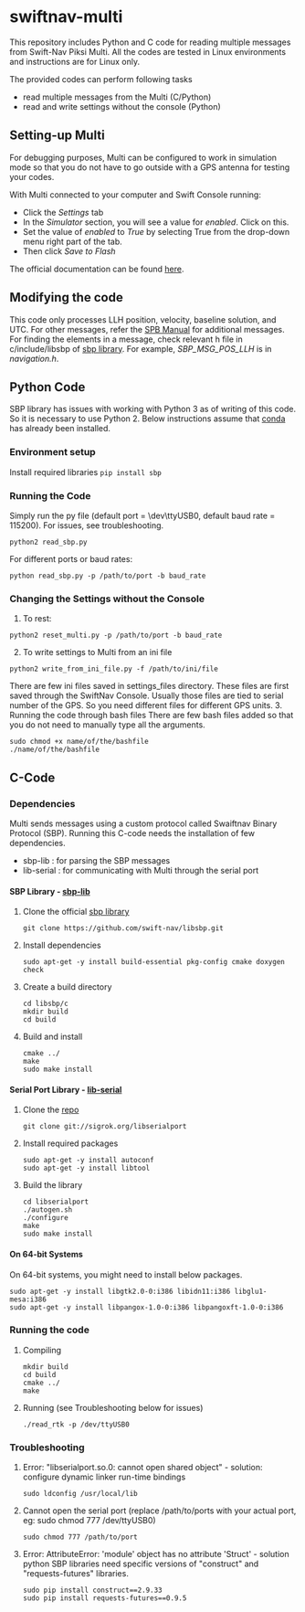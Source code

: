 # swiftnav-multi
This repository includes Python and C code for reading multiple messages from Swift-Nav Piksi Multi. All the codes are tested in Linux environments and instructions are for Linux only.

The provided codes can perform following tasks
* read multiple messages from the Multi (C/Python)
* read and write settings without the console (Python)

## Setting-up Multi
For debugging purposes, Multi can be configured to work in simulation mode so that you do not have to go outside with a GPS antenna for testing your codes.

With Multi connected to your computer and Swift Console running:
* Click the *Settings* tab
* In the *Simulator* section, you will see a value for *enabled*. Click on this.
* Set the value of *enabled* to *True* by selecting True from the drop-down menu right part of the tab.
* Then click *Save to Flash*

The official documentation can be found [here](https://support.swiftnav.com/customer/en/portal/articles/2757369-piksi-multi---using-simulation-mode).

## Modifying the code
This code only processes LLH position, velocity, baseline solution, and UTC. For other messages, refer the [SPB Manual](https://support.swiftnav.com/customer/en/portal/articles/2492810-swift-binary-protocol) for additional messages. For finding the elements in a message, check relevant h file in c/include/libsbp of [sbp library](https://github.com/swift-nav/libsbp.git). For example, *SBP_MSG_POS_LLH* is in *navigation.h*.

## Python Code
SBP library has issues with working with Python 3 as of writing of this code. So it is necessary to use Python 2. Below instructions assume that [conda](https://www.anaconda.com/download/) has already been installed.

### Environment setup
Install required libraries
    ```
    pip install sbp
    ```

### Running the Code
Simply run the py file (default port = \dev\ttyUSB0, default baud rate = 115200). For issues, see troubleshooting.
```
python2 read_sbp.py
```

For different ports or baud rates:
```
python read_sbp.py -p /path/to/port -b baud_rate
```

### Changing the Settings without the Console
1. To rest:
  ```
  python2 reset_multi.py -p /path/to/port -b baud_rate
  ```
2. To write settings to Multi from an ini file
  ```
  python2 write_from_ini_file.py -f /path/to/ini/file
  ```
  There are few ini files saved in settings_files directory. These files are
  first saved through the SwiftNav Console. Usually those files are tied to
  serial number of the GPS. So you need different files for different GPS units.
3. Running the code through bash files
  There are few bash files added so that you do not need to manually type all
  the arguments.
  ```
  sudo chmod +x name/of/the/bashfile
  ./name/of/the/bashfile
  ```


## C-Code
### Dependencies
Multi sends messages using a custom protocol called Swaiftnav Binary Protocol (SBP). Running this C-code needs the installation of few dependencies.
* sbp-lib : for parsing the SBP messages
* lib-serial : for communicating with Multi through the serial port

#### SBP Library - [sbp-lib](https://github.com/swift-nav/libsbp.git)
1. Clone the official [sbp library](https://github.com/swift-nav/libsbp.git)
    ```
    git clone https://github.com/swift-nav/libsbp.git
    ```
2. Install dependencies
    ```
    sudo apt-get -y install build-essential pkg-config cmake doxygen check
    ```
3. Create a build directory
    ```
    cd libsbp/c
    mkdir build
    cd build
    ```
4. Build and install
    ```
    cmake ../
    make
    sudo make install
    ```

#### Serial Port Library - [lib-serial](https://sigrok.org/wiki/Libserialport)
1. Clone the [repo](git://sigrok.org/libserialport)
    ```
    git clone git://sigrok.org/libserialport
    ```
2. Install required packages
    ```
    sudo apt-get -y install autoconf
    sudo apt-get -y install libtool
    ```
3. Build the library
    ```
    cd libserialport
    ./autogen.sh
    ./configure
    make
    sudo make install
    ```

#### On 64-bit Systems
On 64-bit systems, you might need to install below packages.
  ```
  sudo apt-get -y install libgtk2.0-0:i386 libidn11:i386 libglu1-mesa:i386
  sudo apt-get -y install libpangox-1.0-0:i386 libpangoxft-1.0-0:i386
  ```

### Running the code
1. Compiling
    ```
    mkdir build
    cd build
    cmake ../
    make
    ```

2. Running (see Troubleshooting below for issues)
    ```
    ./read_rtk -p /dev/ttyUSB0
    ```

### Troubleshooting
1.  Error: "libserialport.so.0: cannot open shared object" - solution: configure dynamic linker run-time bindings
    ```
    sudo ldconfig /usr/local/lib
    ```
2. Cannot open the serial port (replace /path/to/ports with your actual port, eg:  sudo chmod 777 /dev/ttyUSB0)
    ```
    sudo chmod 777 /path/to/port
    ```
3. Error: AttributeError: 'module' object has no attribute 'Struct' - solution
   python SBP libraries need specific versions of "construct" and "requests-futures" libraries.
    ```
    sudo pip install construct==2.9.33
    sudo pip install requests-futures==0.9.5
    ```
